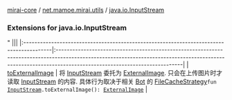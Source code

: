 [mirai-core](../../index.md) / [net.mamoe.mirai.utils](../index.md) / [java.io.InputStream](./index.md)

### Extensions for java.io.InputStream

"
                                    |||
                                    |:----------------------------------------------------------------------------------------|:---------------------------------------------------------------------------------------------------------------------------------------------------------------------------------------------------------|
                                    | [toExternalImage](to-external-image.md) | 将 [InputStream](https://docs.oracle.com/javase/6/docs/api/java/io/InputStream.html) 委托为 [ExternalImage](../-external-image/index.md). 只会在上传图片时才读取 [InputStream](https://docs.oracle.com/javase/6/docs/api/java/io/InputStream.html) 的内容. 具体行为取决于相关 [Bot](../../net.mamoe.mirai/-bot/index.md) 的 [FileCacheStrategy](../-file-cache-strategy/index.md)`fun `[`InputStream`](https://docs.oracle.com/javase/6/docs/api/java/io/InputStream.html)`.toExternalImage(): `[`ExternalImage`](../-external-image/index.md) |

